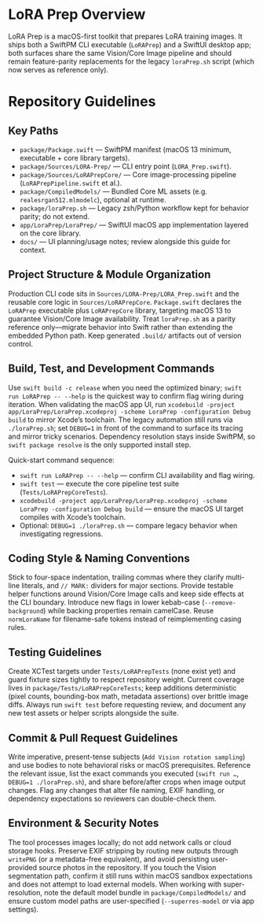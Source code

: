 # LoRA Prep Overview

LoRA Prep is a macOS-first toolkit that prepares LoRA training images. It ships both a SwiftPM CLI executable (`LoRAPrep`) and a SwiftUI desktop app; both surfaces share the same Vision/Core Image pipeline and should remain feature-parity replacements for the legacy `loraPrep.sh` script (which now serves as reference only).

# Repository Guidelines

## Key Paths
- `package/Package.swift` — SwiftPM manifest (macOS 13 minimum, executable + core library targets).
- `package/Sources/LORA-Prep/` — CLI entry point (`LORA_Prep.swift`).
- `package/Sources/LoRAPrepCore/` — Core image-processing pipeline (`LoRAPrepPipeline.swift` et al.).
- `package/CompiledModels/` — Bundled Core ML assets (e.g. `realesrgan512.mlmodelc`), optional at runtime.
- `package/loraPrep.sh` — Legacy zsh/Python workflow kept for behavior parity; do not extend.
- `app/LoraPrep/LoraPrep/` — SwiftUI macOS app implementation layered on the core library.
- `docs/` — UI planning/usage notes; review alongside this guide for context.

## Project Structure & Module Organization
Production CLI code sits in `Sources/LORA-Prep/LORA_Prep.swift` and the reusable core logic in `Sources/LoRAPrepCore`. `Package.swift` declares the `LoRAPrep` executable plus `LoRAPrepCore` library, targeting macOS 13 to guarantee Vision/Core Image availability. Treat `loraPrep.sh` as a parity reference only—migrate behavior into Swift rather than extending the embedded Python path. Keep generated `.build/` artifacts out of version control.

## Build, Test, and Development Commands
Use `swift build -c release` when you need the optimized binary; `swift run LoRAPrep -- --help` is the quickest way to confirm flag wiring during iteration. When validating the macOS app UI, run `xcodebuild -project app/LoraPrep/LoraPrep.xcodeproj -scheme LoraPrep -configuration Debug build` to mirror Xcode’s toolchain. The legacy automation still runs via `./loraPrep.sh`; set `DEBUG=1` in front of the command to surface its tracing and mirror tricky scenarios. Dependency resolution stays inside SwiftPM, so `swift package resolve` is the only supported install step.

Quick-start command sequence:
- `swift run LoRAPrep -- --help` — confirm CLI availability and flag wiring.
- `swift test` — execute the core pipeline test suite (`Tests/LoRAPrepCoreTests`).
- `xcodebuild -project app/LoraPrep/LoraPrep.xcodeproj -scheme LoraPrep -configuration Debug build` — ensure the macOS UI target compiles with Xcode’s toolchain.
- Optional: `DEBUG=1 ./loraPrep.sh` — compare legacy behavior when investigating regressions.

## Coding Style & Naming Conventions
Stick to four-space indentation, trailing commas where they clarify multi-line literals, and `// MARK:` dividers for major sections. Provide testable helper functions around Vision/Core Image calls and keep side effects at the CLI boundary. Introduce new flags in lower kebab-case (`--remove-background`) while backing properties remain camelCase. Reuse `normLoraName` for filename-safe tokens instead of reimplementing casing rules.

## Testing Guidelines
Create XCTest targets under `Tests/LoRAPrepTests` (none exist yet) and guard fixture sizes tightly to respect repository weight. Current coverage lives in `package/Tests/LoRAPrepCoreTests`; keep additions deterministic (pixel counts, bounding-box math, metadata assertions) over brittle image diffs. Always run `swift test` before requesting review, and document any new test assets or helper scripts alongside the suite.

## Commit & Pull Request Guidelines
Write imperative, present-tense subjects (`Add Vision rotation sampling`) and use bodies to note behavioral risks or macOS prerequisites. Reference the relevant issue, list the exact commands you executed (`swift run …`, `DEBUG=1 ./loraPrep.sh`), and share before/after crops when image output changes. Flag any changes that alter file naming, EXIF handling, or dependency expectations so reviewers can double-check them.

## Environment & Security Notes
The tool processes images locally; do not add network calls or cloud storage hooks. Preserve EXIF stripping by routing new outputs through `writePNG` (or a metadata-free equivalent), and avoid persisting user-provided source photos in the repository. If you touch the Vision segmentation path, confirm it still runs within macOS sandbox expectations and does not attempt to load external models. When working with super-resolution, note the default model bundle in `package/CompiledModels/` and ensure custom model paths are user-specified (`--superres-model` or via app settings).
